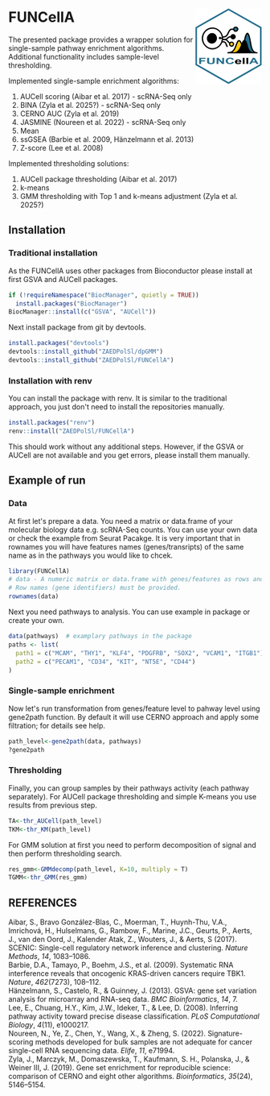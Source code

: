 # FUNCellA <img src='man/logo/FUNCellaA.png' align="right" height="150" />
The presented package provides a wrapper solution for single-sample pathway enrichment algorithms. Additional functionality includes sample-level thresholding.

Implemented single-sample enrichment algorithms:
1) AUCell scoring (Aibar et al. 2017) - scRNA-Seq only
2) BINA (Zyla et al. 2025?) - scRNA-Seq only
3) CERNO AUC (Zyla et al. 2019)
4) JASMINE (Noureen et al. 2022) - scRNA-Seq only
5) Mean
6) ssGSEA (Barbie et al. 2009, Hänzelmann et al. 2013)
7) Z-score (Lee et al. 2008)

Implemented thresholding solutions:
1) AUCell package thresholding (Aibar et al. 2017)
2) k-means
3) GMM thresholding with Top 1 and k-means adjustment (Zyla et al. 2025?)

## Installation
### Traditional installation
As the FUNCellA uses other packages from Bioconductor please install at first GSVA and AUCell packages.
``` r
if (!requireNamespace("BiocManager", quietly = TRUE))
  install.packages("BiocManager")
BiocManager::install(c("GSVA", "AUCell"))
```
Next install package from git by devtools.
``` r
install.packages("devtools")
devtools::install_github("ZAEDPolSl/dpGMM")
devtools::install_github("ZAEDPolSl/FUNCellA")
```
### Installation with renv
You can install the package with renv. It is similar to the traditional approach, you just don't need to install the repositories manually.
```r
install.packages("renv")
renv::install("ZAEDPolSl/FUNCellA")
```
This should work without any additional steps. However, if the GSVA or AUCell are not available and you get errors, please install them manually.

## Example of run
### Data
At first let's prepare a data. You need a matrix or data.frame of your molecular biology data e.g. scRNA-Seq counts. You can use your own data or check the example from Seurat Pacakge.
It is very important that in rownames you will have features names (genes/transripts) of the same name as in the pathways you would like to chcek.
``` r
library(FUNCellA)
# data - A numeric matrix or data.frame with genes/features as rows and samples as columns.
# Row names (gene identifiers) must be provided.
rownames(data)
```
Next you need pathways to analysis. You can use example in package or create your own.
``` r
data(pathways)  # examplary pathways in the package
paths <- list(
  path1 = c("MCAM", "THY1", "KLF4", "PDGFRB", "SOX2", "VCAM1", "ITGB1"),
  path2 = c("PECAM1", "CD34", "KIT", "NT5E", "CD44")
)
```
### Single-sample enrichment
Now let's run transformation from genes/feature level to pahway level using gene2path function. By default it will use CERNO approach and apply some filtration; for details see help.
``` r
path_level<-gene2path(data, pathways)
?gene2path
```
### Thresholding
Finally, you can group samples by their pathways activity (each pathway separately). For AUCell package thresholding and simple K-means you use results from previous step.
```r
TA<-thr_AUCell(path_level)
TKM<-thr_KM(path_level)
```
For GMM solution at first you need to perform decomposition of signal and then perform thresholding search.
```r
res_gmm<-GMMdecomp(path_level, K=10, multiply = T)
TGMM<-thr_GMM(res_gmm)
```

## REFERENCES
Aibar, S., Bravo González-Blas, C., Moerman, T., Huynh-Thu, V.A., Imrichová, H., Hulselmans, G., Rambow, F., Marine, J.C., Geurts, P., Aerts, J., van den Oord, J., Kalender Atak, Z., Wouters, J., & Aerts, S (2017). SCENIC: Single-cell regulatory network inference and clustering. *Nature Methods*, *14*, 1083–1086.\
Barbie, D.A., Tamayo, P., Boehm, J.S., et al. (2009). Systematic RNA interference reveals that oncogenic KRAS-driven cancers require TBK1. *Nature*, *462*(7273), 108–112.\
Hänzelmann, S., Castelo, R., & Guinney, J. (2013). GSVA: gene set variation analysis for microarray and RNA-seq data. *BMC Bioinformatics*, *14*, 7.\
Lee, E., Chuang, H.Y., Kim, J.W., Ideker, T., & Lee, D. (2008). Inferring pathway activity toward precise disease classification. *PLoS Computational Biology*, *4*(11), e1000217.\
Noureen, N., Ye, Z., Chen, Y., Wang, X., & Zheng, S. (2022). Signature-scoring methods developed for bulk samples are not adequate for cancer single-cell RNA sequencing data. *Elife*, *11*, e71994.\
Zyla, J., Marczyk, M., Domaszewska, T., Kaufmann, S. H., Polanska, J., & Weiner III, J. (2019). Gene set enrichment for reproducible science: comparison of CERNO and eight other algorithms. *Bioinformatics*, *35*(24), 5146–5154. 

